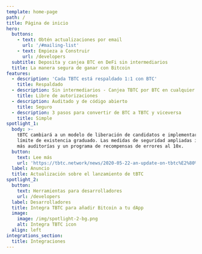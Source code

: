 ```yaml
---
template: home-page
path: /
title: Página de inicio
hero:
  buttons:
    - text: Obtén actualizaciones por email
      url: '/#mailing-list'
    - text: Empieza a Construir
      url: /developers
  subtitle: Deposita y canjea BTC en DeFi sin intermediarios
  title: La manera segura de ganar con Bitcoin
features:
  - description: 'Cada TBTC está respaldado 1:1 con BTC'
    title: Respaldado
  - description: Sin intermediarios - Canjea TBTC por BTC en cualquier momento
    title: Libre de autorizaciones
  - description: Auditado y de código abierto
    title: Seguro
  - description: 3 pasos para convertir de BTC a TBTC y viceversa
    title: Simple
spotlight_1:
  body: >-
    tBTC cambiará a un modelo de liberación de candidatos e implementará un
    límite de existencia graduado. Las medidas de seguridad ampliadas incluirán
    más auditorías y un programa de recompensas de errores al 10x.
  button:
    text: Lee más
    url: 'https://tbtc.network/news/2020-05-22-an-update-on-tbtc%E2%80%99s-launch/'
  label: Anuncio
  title: Actualización sobre el lanzamiento de tBTC
spotlight_2:
  button:
    text: Herramientas para desarrolladores
    url: /developers
  label: Desarrolladores
  title: Integra TBTC para añadir Bitcoin a tu dApp
  image:
    image: /img/spotlight-2-bg.png
    alt: Integra TBTC icon
  align: left
integrations_section:
  title: Integraciones
---
```


